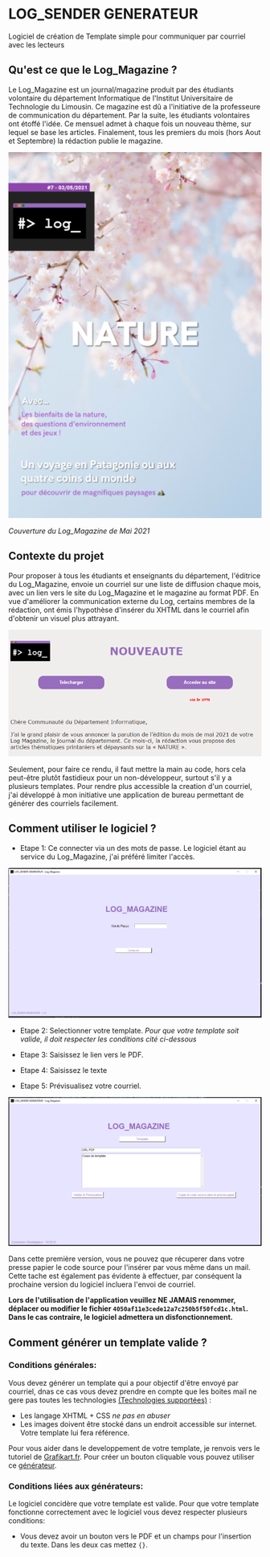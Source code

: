 # LOG_SENDER GENERATEUR
Logiciel de création de Template simple pour communiquer par courriel avec les lecteurs

## Qu'est ce que le Log_Magazine ?

Le Log_Magazine est un journal/magazine produit par des étudiants volontaire du département Informatique de l'Institut Universitaire de Technologie du Limousin. Ce magazine est dû a l'initiative de la professeure de communication du département. Par la suite, les étudiants volontaires ont étoffé l'idée. Ce mensuel admet à chaque fois un nouveau thème, sur lequel se base les articles. Finalement, tous les premiers du mois (hors Aout et Septembre) la rédaction publie le magazine.

![Couverture du Log_Magazine de Mai 2021](https://github.com/Jeremod-Dev/Log_magazineSender/blob/main/image/Couverture.PNG)

*Couverture du Log_Magazine de Mai 2021* 

## Contexte du projet

Pour proposer à tous les étudiants et enseignants du département, l'éditrice du Log_Magazine, envoie un courriel sur une liste de diffusion chaque mois, avec un lien vers le site du Log_Magazine et le magazine au format PDF. En vue d'améliorer la communication externe du Log, certains membres de la rédaction, ont émis l'hypothèse d'insérer du XHTML dans le courriel afin d'obtenir un visuel plus attrayant.

![Tempalte exemple de courriel de communication](https://github.com/Jeremod-Dev/Log_magazineSender/blob/main/image/Template.PNG)

Seulement, pour faire ce rendu, il faut mettre la main au code, hors cela peut-être plutôt fastidieux pour un non-développeur, surtout s'il y a plusieurs templates. Pour rendre plus accessible la creation d'un courriel, j'ai développé à mon initiative une application de bureau permettant de générer des courriels facilement.

## Comment utiliser le logiciel ?

- Etape 1: Ce connecter via un des mots de passe. Le logiciel étant au service du Log_Magazine, j'ai préféré limiter l'accès.

![Page d'accueil du logiciel](https://github.com/Jeremod-Dev/Log_magazineSender/blob/main/image/HomePage.PNG)

- Etape 2: Selectionner votre template. *Pour que votre template soit valide, il doit respecter les conditions cité ci-dessous*

- Etape 3: Saisissez le lien vers le PDF.

- Etape 4: Saisissez le texte 

- Etape 5: Prévisualisez votre courriel.

![Page de création de courriel du logiciel](https://github.com/Jeremod-Dev/Log_magazineSender/blob/main/image/CreationPage.PNG)

Dans cette première version, vous ne pouvez que récuperer dans votre presse papier le code source pour l'insérer par vous même dans un mail. Cette tache est également pas évidente à effectuer, par conséquent la prochaine version du logiciel incluera l'envoi de courriel.

**Lors de l'utilisation de l'application veuillez NE JAMAIS renommer, déplacer ou modifier le fichier `4050af11e3cede12a7c250b5f50fcd1c.html`. Dans le cas contraire, le logiciel admettera un disfonctionnement.**

## Comment générer un template valide ?

### Conditions générales:

Vous devez générer un template qui a pour objectif d'être envoyé par courriel, dnas ce cas vous devez prendre en compte que les boites mail ne gere pas toutes les technologies [(Technologies supportées)](https://www.campaignmonitor.com/css/) :

- Les langage XHTML + CSS  *ne pas en abuser*
- Les images doivent être stocké dans un endroit accessible sur internet. Votre template lui fera référence.

Pour vous aider dans le developpement de votre template, je renvois vers le tutoriel de [Grafikart.fr](https://www.youtube.com/watch?v=xeNjM3miO7k). Pour créer un bouton cliquable vous pouvez utiliser ce [générateur](https://buttons.cm/).

### Conditions liées aux générateurs:

Le logiciel concidère que votre template est valide. Pour que votre template fonctionne correctement avec le logiciel vous devez respecter plusieurs conditions:

- Vous devez avoir un bouton vers le PDF et un champs pour l'insertion du texte. Dans les deux cas mettez `{}`.
